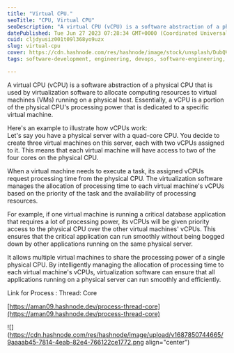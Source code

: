 ```yaml
---
title: "Virtual CPU."
seoTitle: "CPU, Virtual CPU"
seoDescription: "A virtual CPU (vCPU) is a software abstraction of a physical CPU that is used by virtualization software to allocate computing resources to virtual machines"
datePublished: Tue Jun 27 2023 07:28:34 GMT+0000 (Coordinated Universal Time)
cuid: cljdyusiz001t09l368yo9uzx
slug: virtual-cpu
cover: https://cdn.hashnode.com/res/hashnode/image/stock/unsplash/DubQVeFFbFQ/upload/60168b3e83f2217478c94b7c7a9d3357.jpeg
tags: software-development, engineering, devops, software-engineering, cpu

---
```


A virtual CPU (vCPU) is a software abstraction of a physical CPU that is used by virtualization software to allocate computing resources to virtual machines (VMs) running on a physical host. Essentially, a vCPU is a portion of the physical CPU's processing power that is dedicated to a specific virtual machine.  
  
Here's an example to illustrate how vCPUs work:  
Let's say you have a physical server with a quad-core CPU. You decide to create three virtual machines on this server, each with two vCPUs assigned to it. This means that each virtual machine will have access to two of the four cores on the physical CPU.  
  
When a virtual machine needs to execute a task, its assigned vCPUs request processing time from the physical CPU. The virtualization software manages the allocation of processing time to each virtual machine's vCPUs based on the priority of the task and the availability of processing resources.  
  
For example, if one virtual machine is running a critical database application that requires a lot of processing power, its vCPUs will be given priority access to the physical CPU over the other virtual machines' vCPUs. This ensures that the critical application can run smoothly without being bogged down by other applications running on the same physical server.  
  
It allows multiple virtual machines to share the processing power of a single physical CPU. By intelligently managing the allocation of processing time to each virtual machine's vCPUs, virtualization software can ensure that all applications running on a physical server can run smoothly and efficiently.

Link for Process : Thread: Core

[https://aman09.hashnode.dev/process-thread-core](https://aman09.hashnode.dev/process-thread-core)  

![](https://cdn.hashnode.com/res/hashnode/image/upload/v1687850744665/9aaaab45-7814-4eab-82e4-766122ce1772.png align="center")